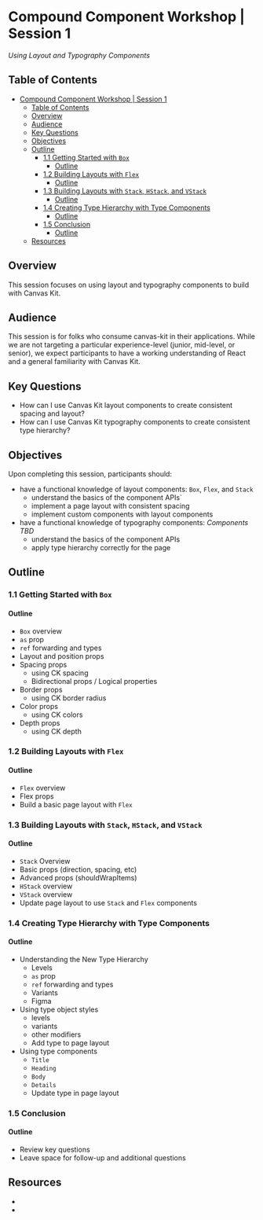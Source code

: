 # Compound Component Workshop | Session 1

_Using Layout and Typography Components_

## Table of Contents

- [Compound Component Workshop | Session 1](#compound-component-workshop--session-1)
  - [Table of Contents](#table-of-contents)
  - [Overview](#overview)
  - [Audience](#audience)
  - [Key Questions](#key-questions)
  - [Objectives](#objectives)
  - [Outline](#outline)
    - [1.1 Getting Started with `Box`](#11-getting-started-with-box)
      - [Outline](#outline-1)
    - [1.2 Building Layouts with `Flex`](#12-building-layouts-with-flex)
      - [Outline](#outline-2)
    - [1.3 Building Layouts with `Stack`, `HStack`, and `VStack`](#13-building-layouts-with-stack-hstack-and-vstack)
      - [Outline](#outline-3)
    - [1.4 Creating Type Hierarchy with Type Components](#14-creating-type-hierarchy-with-type-components)
      - [Outline](#outline-4)
    - [1.5 Conclusion](#15-conclusion)
      - [Outline](#outline-5)
  - [Resources](#resources)

## Overview

This session focuses on using layout and typography components to build with Canvas Kit.

## Audience

This session is for folks who consume canvas-kit in their applications. While we are not targeting a particular experience-level (junior, mid-level, or senior), we expect participants to have a working understanding of React and a general familiarity with Canvas Kit.

## Key Questions

- How can I use Canvas Kit layout components to create consistent spacing and layout?
- How can I use Canvas Kit typography components to create consistent type hierarchy?

## Objectives

Upon completing this session, participants should:

- have a functional knowledge of layout components: `Box`, `Flex`, and `Stack`
  - understand the basics of the component APIs`
  - implement a page layout with consistent spacing
  - implement custom components with layout components
- have a functional knowledge of typography components: _Components TBD_
  - understand the basics of the component APIs
  - apply type hierarchy correctly for the page

## Outline

### 1.1 Getting Started with `Box`

#### Outline

- `Box` overview
- `as` prop
- `ref` forwarding and types
- Layout and position props
- Spacing props
  - using CK spacing
  - Bidirectional props / Logical properties
- Border props
  - using CK border radius
- Color props
  - using CK colors
- Depth props
  - using CK depth

### 1.2 Building Layouts with `Flex`

#### Outline

- `Flex` overview
- Flex props
- Build a basic page layout with `Flex`

### 1.3 Building Layouts with `Stack`, `HStack`, and `VStack`

#### Outline

- `Stack` Overview
- Basic props (direction, spacing, etc)
- Advanced props (shouldWrapItems)
- `HStack` overview
- `VStack` overview
- Update page layout to use `Stack` and `Flex` components

### 1.4 Creating Type Hierarchy with Type Components

#### Outline

- Understanding the New Type Hierarchy
  - Levels
  - `as` prop
  - `ref` forwarding and types
  - Variants
  - Figma
- Using type object styles
  - levels
  - variants
  - other modifiers
  - Add type to page layout
- Using type components
  - `Title`
  - `Heading`
  - `Body`
  - `Details`
  - Update type in page layout

### 1.5 Conclusion

#### Outline

- Review key questions
- Leave space for follow-up and additional questions

## Resources

-
-

